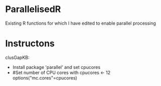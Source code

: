 # ParallelisedR
Existing R functions for which I have edited to enable parallel processing

# Instructons
clusGapKB:
 - Install package 'parallel' and set cpucores
 - #Set number of CPU cores with
  cpucores <- 12
  options("mc.cores"=cpucores)
